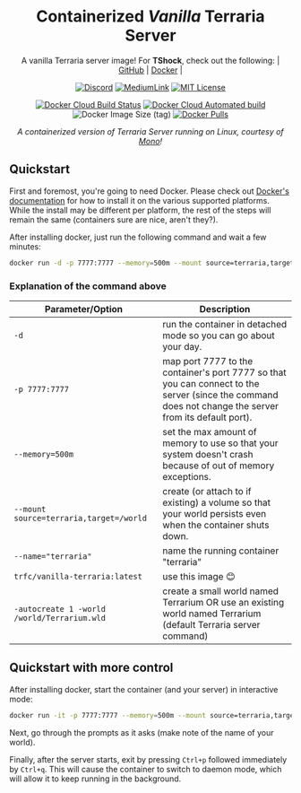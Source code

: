<div align="center">

# Containerized *Vanilla* Terraria Server

A vanilla Terraria server image! For **TShock**, check out the following: | [GitHub](https://github.com/JoshuaTheMiller/Terraria) | [Docker][tShockDockerHub] |

[![Discord](https://img.shields.io/discord/768637103402909716?label=Discord&style=flat-square)](https://discordapp.com/widget?id=768637103402909716&theme=dark) [![MediumLink](https://img.shields.io/badge/Read%20about%20me%20on%20-Medium-lightgrey?style=flat-square)][medium] [![MIT License](https://img.shields.io/dub/l/vibe-d.svg?style=flat-square)](https://github.com/JoshuaTheMiller/vanilla-terraria) 

[![Docker Cloud Build Status](https://img.shields.io/docker/cloud/build/trfc/vanilla-terraria?style=flat-square)][dockerHub] [![Docker Cloud Automated build](https://img.shields.io/docker/cloud/automated/trfc/vanilla-terraria?style=flat-square)][dockerHub] ![Docker Image Size (tag)](https://img.shields.io/docker/image-size/trfc/vanilla-terraria/latest?style=flat-square) [![Docker Pulls](https://img.shields.io/docker/pulls/trfc/vanilla-terraria?style=flat-square)][dockerHub]

*A containerized version of Terraria Server running on Linux, courtesy of [Mono](https://www.mono-project.com/)!*

</div>

## Quickstart

First and foremost, you're going to need Docker. Please check out [Docker's documentation](https://docs.docker.com/engine/install/) for how to install it on the various supported platforms. While the install may be different per platform, the rest of the steps will remain the same (containers sure are nice, aren't they?).

After installing docker, just run the following command and wait a few minutes:

```bash
docker run -d -p 7777:7777 --memory=500m --mount source=terraria,target=/world --name="terraria" trfc/vanilla-terraria:latest -autocreate 1 -world /world/Terrarium.wld
```

### Explanation of the command above

| Parameter/Option | Description |
| - | - |
| `-d` | run the container in detached mode so you can go about your day. |
| `-p 7777:7777` | map port 7777 to the container's port 7777 so that you can connect to the server (since the command does not change the server from its default port). |
| `--memory=500m` | set the max amount of memory to use so that your system doesn't crash because of out of memory exceptions. |
| `--mount source=terraria,target=/world` | create (or attach to if existing) a volume so that your world persists even when the container shuts down. |
| `--name="terraria"` | name the running container "terraria" |
| `trfc/vanilla-terraria:latest` | use this image 😊 |
| `-autocreate 1 -world /world/Terrarium.wld` | create a small world named Terrarium OR use an existing world named Terrarium (default Terraria server command) |

## Quickstart with more control

After installing docker, start the container (and your server) in interactive mode:

```bash
docker run -it -p 7777:7777 --memory=500m --mount source=terraria,target=/world --name="terraria" trfc/vanilla-terraria:latest
```

Next, go through the prompts as it asks (make note of the name of your world).

Finally, after the server starts, exit by pressing `Ctrl+p` followed immediately by `Ctrl+q`. This will cause the container to switch to daemon mode, which will allow it to keep running in the background.

[dockerHub]: https://hub.docker.com/repository/docker/trfc/vanilla-terraria
[tShockDockerHub]: https://hub.docker.com/repository/docker/trfc/terraria
[medium]: https://bit.ly/MediumTerrariaServer
